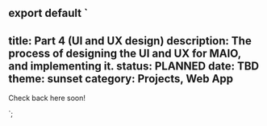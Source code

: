 export default `
---
title: Part 4 (UI and UX design)
description: The process of designing the UI and UX for MAIO, and implementing it.
status: PLANNED
date: TBD
theme: sunset
category: Projects, Web App
---

Check back here soon!

`;